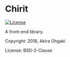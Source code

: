 # Chirit

[![License](https://img.shields.io/badge/License-BSD%202--Clause-orange.svg)](https://opensource.org/licenses/BSD-2-Clause)

A front-end library.

Copyright: 2018, Akira Ohgaki

License: BSD-2-Clause
